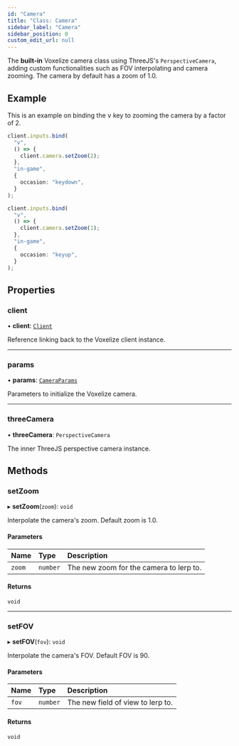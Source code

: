 ```yaml
---
id: "Camera"
title: "Class: Camera"
sidebar_label: "Camera"
sidebar_position: 0
custom_edit_url: null
---
```


The **built-in** Voxelize camera class using ThreeJS's `PerspectiveCamera`, adding custom functionalities such as FOV interpolating and camera zooming.
The camera by default has a zoom of 1.0.

## Example
This is an example on binding the <kbd>v</kbd> key to zooming the camera by a factor of 2.
```ts 
client.inputs.bind(
  "v",
  () => {
    client.camera.setZoom(2);
  },
  "in-game",
  {
    occasion: "keydown",
  }
);

client.inputs.bind(
  "v",
  () => {
    client.camera.setZoom(1);
  },
  "in-game",
  {
    occasion: "keyup",
  }
);
```

## Properties

### client

• **client**: [`Client`](Client.md)

Reference linking back to the Voxelize client instance.

___

### params

• **params**: [`CameraParams`](../modules.md#cameraparams-64)

Parameters to initialize the Voxelize camera.

___

### threeCamera

• **threeCamera**: `PerspectiveCamera`

The inner ThreeJS perspective camera instance.

## Methods

### setZoom

▸ **setZoom**(`zoom`): `void`

Interpolate the camera's zoom. Default zoom is 1.0.

#### Parameters

| Name | Type | Description |
| :------ | :------ | :------ |
| `zoom` | `number` | The new zoom for the camera to lerp to. |

#### Returns

`void`

___

### setFOV

▸ **setFOV**(`fov`): `void`

Interpolate the camera's FOV. Default FOV is 90.

#### Parameters

| Name | Type | Description |
| :------ | :------ | :------ |
| `fov` | `number` | The new field of view to lerp to. |

#### Returns

`void`
